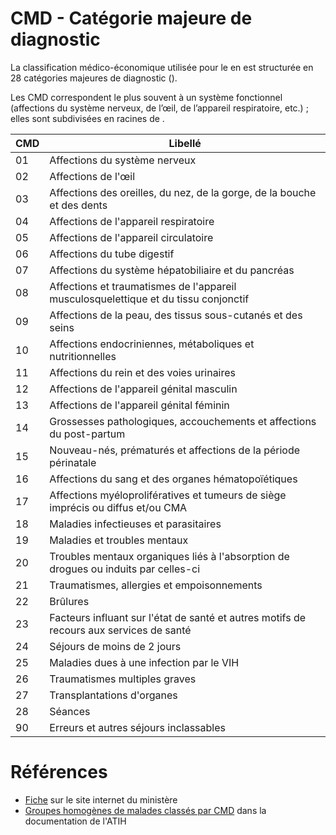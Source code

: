 # CMD - Catégorie majeure de diagnostic
<!-- SPDX-License-Identifier: MPL-2.0 -->

La classification médico-économique utilisée pour le <PreviewPage text="PMSI" link="PMSI.html" /> en <PreviewPage text="MCO" link="MCO.html" /> est structurée en 28 catégories majeures de diagnostic (<PreviewPage text="CMD" link="CMD.html" />). 

Les CMD correspondent le plus souvent à un système fonctionnel (affections du système nerveux, de l’œil, de l’appareil respiratoire, etc.) ; elles sont subdivisées en racines de <PreviewPage text="GHM" link="GHM.html" />.

|    CMD    |    Libellé                                                                                    |
|-----------|-----------------------------------------------------------------------------------------------|
|    01     |    Affections du système nerveux                                                              |
|    02     |    Affections de l'œil                                                                        |
|    03     |    Affections des oreilles, du nez, de la gorge, de la bouche et des dents                    |
|    04     |    Affections de l'appareil respiratoire                                                      |
|    05     |    Affections de l'appareil circulatoire                                                      |
|    06     |    Affections du tube digestif                                                                |
|    07     |    Affections du système hépatobiliaire et du pancréas                                        |
|    08     |    Affections et traumatismes de l'appareil musculosquelettique et du tissu conjonctif        |
|    09     |    Affections de la peau, des tissus sous-cutanés et des seins                                |
|    10     |    Affections endocriniennes, métaboliques et nutritionnelles                                 |
|    11     |    Affections du rein et des voies urinaires                                                  |
|    12     |    Affections de l'appareil génital masculin                                                  |
|    13     |    Affections de l'appareil génital féminin                                                   |
|    14     |    Grossesses pathologiques, accouchements et affections du post-partum                       |
|    15     |    Nouveau-nés, prématurés et affections de la période périnatale                             |
|    16     |    Affections du sang et des organes hématopoïétiques                                         |
|    17     |    Affections myéloprolifératives et tumeurs de siège imprécis ou diffus et/ou CMA            |
|    18     |    Maladies infectieuses et parasitaires                                                      |
|    19     |    Maladies et troubles mentaux                                                               |
|    20     |    Troubles mentaux organiques liés à l'absorption de drogues ou induits par celles-ci        |
|    21     |    Traumatismes, allergies et empoisonnements                                                 |
|    22     |    Brûlures                                                                                   |
|    23     |    Facteurs influant sur l'état de santé et autres motifs de recours aux services de santé    |
|    24     |    Séjours de moins de 2 jours                                                                |
|    25     |    Maladies dues à une infection par le VIH                                                   |
|    26     |    Traumatismes multiples graves                                                              |
|    27     |    Transplantations d'organes                                                                 |
|    28     |    Séances                                                                                    |
|    90     |    Erreurs et autres séjours inclassables                                                     |


# Références

- [Fiche](https://solidarites-sante.gouv.fr/professionnels/gerer-un-etablissement-de-sante-medico-social/financement/financement-des-etablissements-de-sante-10795/financement-des-etablissements-de-sante-glossaire/article/categorie-majeure-de-diagnostic-cmd) sur le site internet du ministère
- [Groupes homogènes de malades classés par CMD](https://www.atih.sante.fr/sites/default/files/public/content/1688/vol1an2.pdf) dans la documentation de l'ATIH